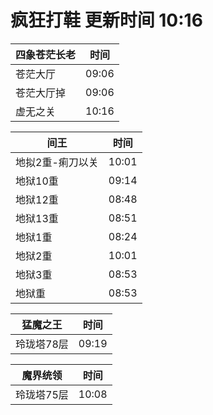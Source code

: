 # 疯狂打鞋 更新时间 10:16

| 四象苍茫长老   | 时间    |
|--------|-------|
| 苍茫大厅 | 09:06 |
| 苍茫大厅掉 | 09:06 |
| 虚无之关 | 10:16 |

| 间王   | 时间    |
|--------|-------|
| 地拟2重-痢刀以关 | 10:01 |
| 地狱10重 | 09:14 |
| 地狱12重 | 08:48 |
| 地狱13重 | 08:51 |
| 地狱1重 | 08:24 |
| 地狱2重 | 10:01 |
| 地狱3重 | 08:53 |
| 地狱重 | 08:53 |

| 猛魔之王   | 时间    |
|--------|-------|
| 玲珑塔78层 | 09:19 |

| 魔界统领   | 时间    |
|--------|-------|
| 玲珑塔75层 | 10:08 |